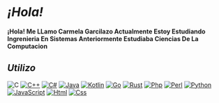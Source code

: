 # ***¡Hola!***

**¡Hola! Me LLamo Carmela Garcilazo Actualmente Estoy Estudiando Ingrenieria En Sistemas Anteriormente Estudiaba Ciencias De La Computacion**


## ***Utilizo***

![C](https://img.shields.io/badge/C-00599C?style=for-the-badge&logo=c&logoColor=white)
[![C++](https://img.shields.io/badge/C%2B%2B-00599C?style=for-the-badge&logo=c%2B%2B&logoColor=white)]()
[![C#](https://img.shields.io/badge/C%23-239120?style=for-the-badge&logo=c-sharp&logoColor=white)]()
[![Java](https://img.shields.io/badge/Java-ED8B00?style=for-the-badge&logo=java&logoColor=white)]()
[![Kotlin](https://img.shields.io/badge/Kotlin-0095D5?&style=for-the-badge&logo=kotlin&logoColor=white)]()
[![Go](https://img.shields.io/badge/Go-00ADD8?style=for-the-badge&logo=go&logoColor=white)]()
[![Rust](https://img.shields.io/badge/Rust-000000?style=for-the-badge&logo=rust&logoColor=white)]()
[![Php](https://img.shields.io/badge/PHP-777BB4?style=for-the-badge&logo=php&logoColor=white)]()
[![Perl](https://img.shields.io/badge/Perl-39457E?style=for-the-badge&logo=perl&logoColor=white)]()
[![Python](https://img.shields.io/badge/Python-14354C?style=for-the-badge&logo=python&logoColor=white)]()
[![JavaScript](https://img.shields.io/badge/JavaScript-323330?style=for-the-badge&logo=javascript&logoColor=F7DF1E)]()
[![Html](https://img.shields.io/badge/HTML5-E34F26?style=for-the-badge&logo=html5&logoColor=white)]()
[![Css](https://img.shields.io/badge/CSS3-1572B6?style=for-the-badge&logo=css3&logoColor=white)]()
